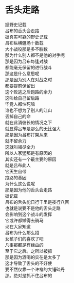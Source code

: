 # 舌头走路

据野史记载  
吕布的舌头会走路  
据真实可靠的野史记载  
吕布纵横疆场十数载  
大小战役那是多不胜数  
那为什么别人都不是他的对手呢  
那是因为吕布每逢对战  
都能毫无保留的进行战斗  
那这是什么意思呢  
那是因为别人在对战之时  
都要提前保留出  
这个败逃之后跑路的余力  
这叫给自己留后路  
毕竟人都怕死嘛  
谁也不想为了别人的江山  
丢掉自己的命  
就在此消彼长的情况之下  
就显得吕布是那么的无比强大  
那是因为吕布打架从来  
就不留余力  
这就叫竭尽全力  
所以人家猛那是有原因的  
其实还有一个最主要的原因  
就是吕布此人  
它天生自带  
跑路的基因  
为什么这么说呢  
那是因为他的舌头会走路  
据记载  
吕布的舌头能日行千里是夜行八百  
也就是说要不是他的舌头走路  
会影响到这个战斗的发挥  
它或许都懒得去骑马  
现在大家知道  
吕布为什么那么招  
女孩子们的喜欢了吧  
凡事那都是有缘由的  
至于它之后。之所以被抓  
那是因为酒喝的实在是太多了  
这才导致了舌头的不好使  
要不然仅靠一个许褚的大锤碎丹  
那。绝对是抓不住吕布的  
